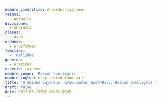 ```yaml
---
nombre_cientifico: Aramides cajaneus
reinos:
  - Animalia
divisiones:
  - Chordata
clases:
  - Aves
ordenes:
  - Gruiformes
familias:
  - 'Rallidae '
generos:
  - Aramides
especie: cajaneus
nombre_comun: 'Rascón Cuelligrís '
nombre_ingles: Gray-cowled Wood-Rail
title: 'Aramides cajaneus, Gray-cowled Wood-Rail, Rascón Cuelligrís '
draft: false
date: 2017-08-19T02:46:32.000Z
---
```


